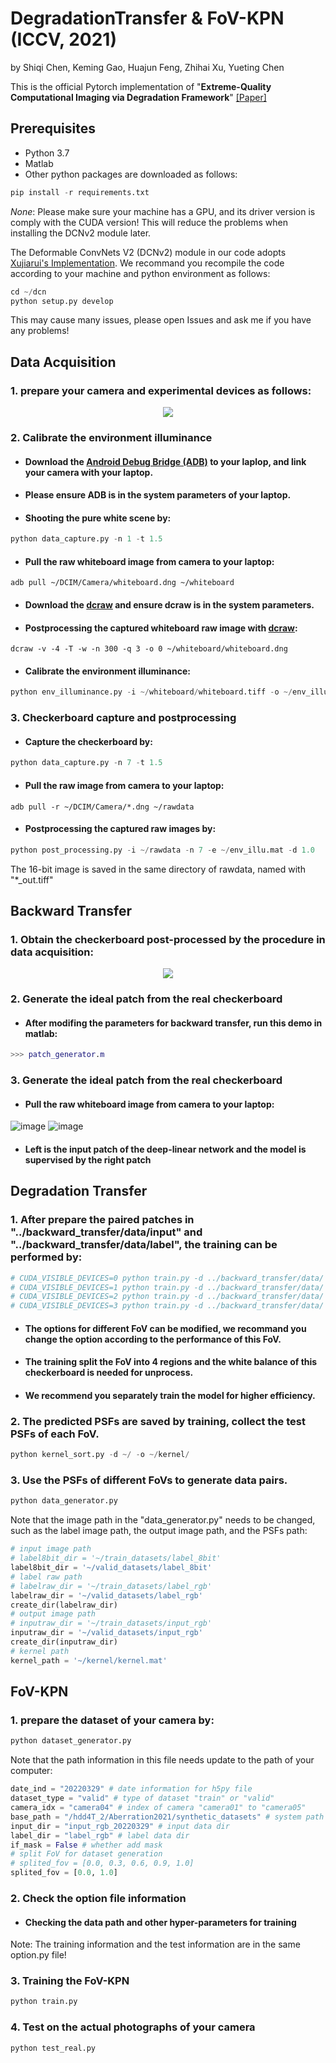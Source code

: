 # DegradationTransfer & FoV-KPN (ICCV, 2021)
by Shiqi Chen, Keming Gao, Huajun Feng, Zhihai Xu, Yueting Chen

This is the official Pytorch implementation of "**Extreme-Quality Computational Imaging via Degradation Framework**" [[Paper]](https://openaccess.thecvf.com/content/ICCV2021/html/Chen_Extreme-Quality_Computational_Imaging_via_Degradation_Framework_ICCV_2021_paper.html)

## Prerequisites
* Python 3.7
* Matlab
* Other python packages are downloaded as follows:
```python
pip install -r requirements.txt
```
*None*: Please make sure your machine has a GPU, and its driver version is comply with the CUDA version! This will reduce the problems when installing the DCNv2 module later.

The Deformable ConvNets V2 (DCNv2) module in our code adopts [Xujiarui's Implementation](https://github.com/chengdazhi/Deformable-Convolution-V2-PyTorch/tree/pytorch_1.0.0). We recommand you recompile the code according to your machine and python environment as follows:

```python
cd ~/dcn
python setup.py develop
```

This may cause many issues, please open Issues and ask me if you have any problems!

## Data Acquisition

### 1. prepare your camera and experimental devices as follows:

<div align=center>
<img src = "https://github.com/TanGeeGo/DegradationTransfer/blob/main/data_acquisition/explanatory_material/experimental_devices.png">
</div>

### 2. Calibrate the environment illuminance

* #### Download the [Android Debug Bridge (ADB)](https://source.android.com/setup/build/adb) to your laplop, and link your camera with your laptop.

* #### Please ensure ADB is in the system parameters of your laptop.

* #### Shooting the pure white scene by:

```python
python data_capture.py -n 1 -t 1.5
```

* #### Pull the raw whiteboard image from camera to your laptop:

```
adb pull ~/DCIM/Camera/whiteboard.dng ~/whiteboard
```

* #### Download the [dcraw](https://www.dechifro.org/dcraw/) and ensure dcraw is in the system parameters.

* #### Postprocessing the captured whiteboard raw image with [dcraw](https://www.dechifro.org/dcraw/):

```
dcraw -v -4 -T -w -n 300 -q 3 -o 0 ~/whiteboard/whiteboard.dng
```

* #### Calibrate the environment illuminance:

```python
python env_illuminance.py -i ~/whiteboard/whiteboard.tiff -o ~/env_illu.mat -p 100
```

### 3. Checkerboard capture and postprocessing

* #### Capture the checkerboard by:

```python
python data_capture.py -n 7 -t 1.5
```

* #### Pull the raw image from camera to your laptop:

```
adb pull -r ~/DCIM/Camera/*.dng ~/rawdata
```

* #### Postprocessing the captured raw images by:

```python
python post_processing.py -i ~/rawdata -n 7 -e ~/env_illu.mat -d 1.0
```

The 16-bit image is saved in the same directory of rawdata, named with "*_out.tiff"

## Backward Transfer

### 1. Obtain the checkerboard post-processed by the procedure in data acquisition:

<div align=center>
<img src = "https://github.com/TanGeeGo/DegradationTransfer/blob/main/backward_transfer/data/IMG_20211229_141728.jpg">
</div>

### 2. Generate the ideal patch from the real checkerboard

* #### After modifing the parameters for backward transfer, run this demo in matlab:

```matlab
>>> patch_generator.m
```

### 3. Generate the ideal patch from the real checkerboard

* #### Pull the raw whiteboard image from camera to your laptop:


![image](https://github.com/TanGeeGo/DegradationTransfer/blob/main/backward_transfer/data/h_0300_w_0900_input.png)
![image](https://github.com/TanGeeGo/DegradationTransfer/blob/main/backward_transfer/data/h_0300_w_0900_label.png)

* #### Left is the input patch of the deep-linear network and the model is supervised by the right patch

## Degradation Transfer

### 1. After prepare the paired patches in "../backward_transfer/data/input" and "../backward_transfer/data/label", the training can be performed by:

```python
# CUDA_VISIBLE_DEVICES=0 python train.py -d ../backward_transfer/data/ -o ~/output/ --region 0.0 0.5 0.0 0.5 --white_balance 1.938645 1.000000 1.889194
# CUDA_VISIBLE_DEVICES=1 python train.py -d ../backward_transfer/data/ -o ~/output/ --region 0.0 0.5 0.5 1.0 --white_balance 1.938645 1.000000 1.889194
# CUDA_VISIBLE_DEVICES=2 python train.py -d ../backward_transfer/data/ -o ~/output/ --region 0.5 1.0 0.0 0.5 --white_balance 1.938645 1.000000 1.889194
# CUDA_VISIBLE_DEVICES=3 python train.py -d ../backward_transfer/data/ -o ~/output/ --region 0.5 1.0 0.5 1.0 --white_balance 1.938645 1.000000 1.889194
```

* #### The options for different FoV can be modified, we recommand you change the option according to the performance of this FoV.

* #### The training split the FoV into 4 regions and the white balance of this checkerboard is needed for unprocess.

* #### We recommend you separately train the model for higher efficiency.

### 2. The predicted PSFs are saved by training, collect the test PSFs of each FoV.

```python
python kernel_sort.py -d ~/ -o ~/kernel/
```

### 3. Use the PSFs of different FoVs to generate data pairs.

```python
python data_generator.py
```

Note that the image path in the "data_generator.py" needs to be changed, such as the label image path, the output image path, and the PSFs path:

```python
# input image path
# label8bit_dir = '~/train_datasets/label_8bit'
label8bit_dir = '~/valid_datasets/label_8bit'
# label raw path
# labelraw_dir = '~/train_datasets/label_rgb'
labelraw_dir = '~/valid_datasets/label_rgb'
create_dir(labelraw_dir)
# output image path
# inputraw_dir = '~/train_datasets/input_rgb'
inputraw_dir = '~/valid_datasets/input_rgb'
create_dir(inputraw_dir)
# kernel path
kernel_path = '~/kernel/kernel.mat'
```

## FoV-KPN

### 1. prepare the dataset of your camera by:

```python
python dataset_generator.py
```

Note that the path information in this file needs update to the path of your computer:

```python
date_ind = "20220329" # date information for h5py file
dataset_type = "valid" # type of dataset "train" or "valid"
camera_idx = "camera04" # index of camera "camera01" to "camera05" 
base_path = "/hdd4T_2/Aberration2021/synthetic_datasets" # system path 
input_dir = "input_rgb_20220329" # input data dir
label_dir = "label_rgb" # label data dir
if_mask = False # whether add mask
# split FoV for dataset generation
# splited_fov = [0.0, 0.3, 0.6, 0.9, 1.0]
splited_fov = [0.0, 1.0]
```

### 2. Check the option file information

* #### Checking the data path and other hyper-parameters for training   

Note: The training information and the test information are in the same option.py file!

### 3. Training the FoV-KPN

```python
python train.py
```

### 4. Test on the actual photographs of your camera

```python
python test_real.py
```
